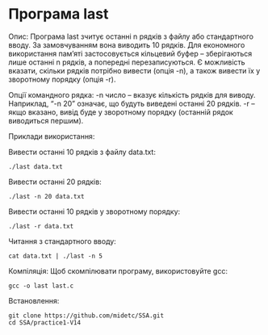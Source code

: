 

# Програма last

 Опис:
 Програма last зчитує останні n рядків з файлу або стандартного вводу. За замовчуванням вона виводить 10 рядків. Для економного використання пам’яті застосовується кільцевий буфер – зберігаються лише останні n рядків, а попередні перезаписуються. Є можливість вказати, скільки рядків потрібно вивести (опція -n), а також вивести їх у зворотному порядку (опція -r).

Опції командного рядка: -n число – вказує кількість рядків для виводу. Наприклад, “-n 20” означає, що будуть виведені останні 20 рядків. -r – якщо вказано, вивід буде у зворотному порядку (останній рядок виводиться першим).

Приклади використання:

  Вивести останні 10 рядків з файлу data.txt:
    
    ./last data.txt

  Вивести останні 20 рядків:
    
    ./last -n 20 data.txt

  Вивести останні 10 рядків у зворотному порядку:
    
    ./last -r data.txt

  Читання з стандартного вводу:
    
    cat data.txt | ./last -n 5

Компіляція: Щоб скомпілювати програму, використовуйте gcc:

    gcc -o last last.c

Встановлення:
  
    git clone https://github.com/midetc/SSA.git
    cd SSA/practice1-V14
